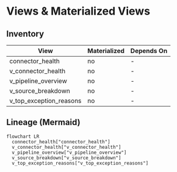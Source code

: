 # Views & Materialized Views


## Inventory


| View                    | Materialized   | Depends On   |
|-------------------------|----------------|--------------|
| connector_health        | no             | -            |
| v_connector_health      | no             | -            |
| v_pipeline_overview     | no             | -            |
| v_source_breakdown      | no             | -            |
| v_top_exception_reasons | no             | -            |
## Lineage (Mermaid)


```mermaid
flowchart LR
  connector_health["connector_health"]
  v_connector_health["v_connector_health"]
  v_pipeline_overview["v_pipeline_overview"]
  v_source_breakdown["v_source_breakdown"]
  v_top_exception_reasons["v_top_exception_reasons"]
```